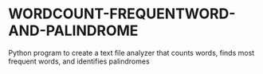 # WORDCOUNT-FREQUENTWORD-AND-PALINDROME
Python program to create a text file analyzer that counts words, finds most frequent words, and  identifies palindromes
